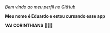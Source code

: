 _Bem vindo ao meu perfil no GitHub_

**Meu nome é Eduardo e estou cursando esse app**

**VAI CORINTHIANS** 🖤🤍🦅

![]()
